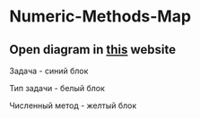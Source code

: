 # Numeric-Methods-Map
Open diagram in <a href="https://app.diagrams.net/">this</a> website
---
Задача - синий блок

Тип задачи - белый блок

Численный метод - желтый блок
